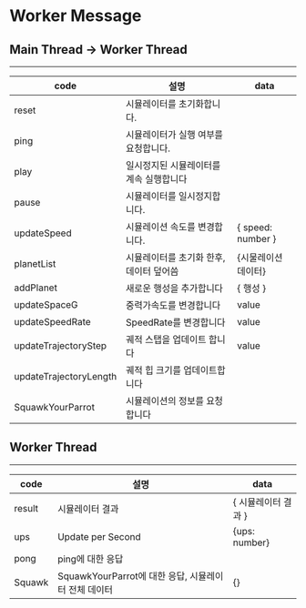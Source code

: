 # Worker Message

## Main Thread -> Worker Thread
---
|code|설명|data|
|-|-|-|
|reset|시뮬레이터를 초기화합니다.||
|ping|시뮬레이터가 실행 여부를 요청합니다.||
|play|일시정지된 시뮬레이터를 계속 실행합니다||
|pause|시뮬레이터를 일시정지합니다.||
|updateSpeed|시뮬레이션 속도를 변경합니다.|{ speed: number }|
|planetList|시뮬레이터를 초기화 한후, 데이터 덮어씀|{시물레이션 데이터}|
|addPlanet|새로운 행성을 추가합니다|{ 행성 }|
|updateSpaceG|중력가속도를 변경합니다|value|
|updateSpeedRate|SpeedRate를 변경합니다|value|
|updateTrajectoryStep|궤적 스탭을 업데이트 합니다|value|
|updateTrajectoryLength|궤적 힙 크기를 업데이트합니다|
|SquawkYourParrot|시뮬레이션의 정보를 요청합니다|

## Worker Thread
---
|code|설명|data|
|-|-|-|
|result|시뮬레이터 결과|{ 시뮬레이터 결과 }|
|ups|Update per Second|{ups: number}|
|pong|ping에 대한 응답||
|Squawk|SquawkYourParrot에 대한 응답, 시뮬레이터 전체 데이터|{}|
